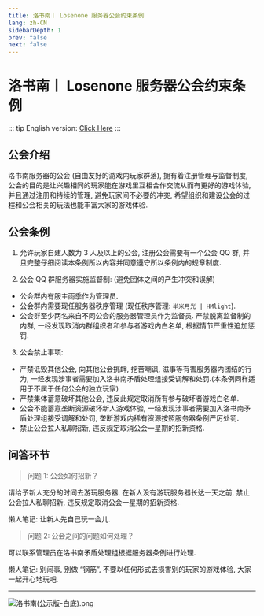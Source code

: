 ```yaml
---
title: 洛书南丨 Losenone 服务器公会约束条例
lang: zh-CN
sidebarDepth: 1
prev: false
next: false
---
```


# 洛书南丨 Losenone 服务器公会约束条例

::: tip
English version: [Click Here](/en/docs/public_files/guild_rules.html)
:::

## 公会介绍

洛书南服务器的公会 (自由友好的游戏内玩家群落), 拥有着注册管理与监督制度, 公会的目的是让兴趣相同的玩家能在游戏里互相合作交流从而有更好的游戏体验, 并且通过注册和持续的管理, 避免玩家间不必要的冲突, 希望组织和建设公会的过程和公会相关的玩法也能丰富大家的游戏体验.

## 公会条例

1. 允许玩家自建人数为 3 人及以上的公会, 注册公会需要有一个公会 QQ 群, 并且完整仔细阅读本条例所以内容并同意遵守所以条例内的规章制度.

2. 公会 QQ 群服务器实施监督制: (避免团体之间的产生冲突和误解)

- 公会群内有服主雨季作为管理员.
- 公会群内需要现任服务器秩序管理 (现任秩序管理: `半米月光 | HMlight`).
- 公会群至少两名来自不同公会的服务器管理员作为监督员.
  严禁脱离监督制的内群, 一经发现取消内群组织者和参与者游戏内白名单, 根据情节严重性追加惩罚.

3. 公会禁止事项:

- 严禁诋毁其他公会, 向其他公会挑衅, 挖苦嘲讽, 滋事等有害服务器内团结的行为, 一经发现涉事者需要加入洛书南矛盾处理组接受调解和处罚.(本条例同样适用于不属于任何公会的独立玩家)
- 严禁集体蓄意破坏其他公会, 违反此规定取消所有参与破坏者游戏白名单.
- 公会不能蓄意垄断资源破坏新人游戏体验, 一经发现涉事者需要加入洛书南矛盾处理组接受调解和处罚, 垄断游戏内稀有资源按照服务器条例严厉处罚.
- 禁止公会拉人私聊招新, 违反规定取消公会一星期的招新资格.

## 问答环节

> 问题 1: 公会如何招新？

请给予新人充分的时间去游玩服务器, 在新人没有游玩服务器长达一天之前, 禁止公会拉人私聊招新, 违反规定取消公会一星期的招新资格.

懒人笔记: 让新人先自己玩一会儿.

> 问题 2: 公会之间的问题如何处理？

可以联系管理员在洛书南矛盾处理组根据服务器条例进行处理.

懒人笔记: 别闹事, 别做 “钢筋”, 不要以任何形式去损害别的玩家的游戏体验, 大家一起开心地玩吧.

---

![洛书南(公示版-白底).png](https://pic.baixiongz.com/uploads/2021/01/25/95c3132bee345.png)
